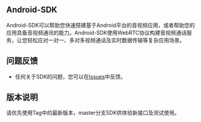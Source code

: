 ## Android-SDK

Android-SDK可以帮助您快速搭建基于Android平台的音视频应用，或者帮助您的应用具备音视频通讯的能力。Android-SDK使用WebRTC协议构建音视频通话服务，让您轻松应对一对一、多对多视频通话及实时数据传输等复杂应用场景。

## 问题反馈

* 任何关于SDK的问题，您可以在[Issues](https://github.com/VideoCloudTeam/Android-SDK/issues/new)中反馈。

## 版本说明
请优先使用Tag中的最新版本，master分支SDK供体验新接口及测试使用。

